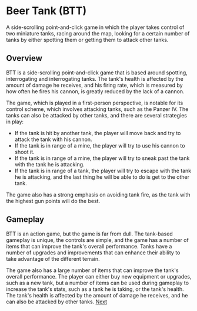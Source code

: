 # Beer Tank (BTT)

A side-scrolling point-and-click game in which the player takes control of two miniature tanks, racing around the map, looking for a certain number of tanks by either spotting them or getting them to attack other tanks.

## Overview

BTT is a side-scrolling point-and-click game that is based around spotting, interrogating and interrogating tanks. The tank's health is affected by the amount of damage he receives, and his firing rate, which is measured by how often he fires his cannon, is greatly reduced by the lack of a cannon.

The game, which is played in a first-person perspective, is notable for its control scheme, which involves attacking tanks, such as the Panzer IV. The tanks can also be attacked by other tanks, and there are several strategies in play:

*   If the tank is hit by another tank, the player will move back and try to attack the tank with his cannon.
*   If the tank is in range of a mine, the player will try to use his cannon to shoot it.
*   If the tank is in range of a mine, the player will try to sneak past the tank with the tank he is attacking.
*   If the tank is in range of a tank, the player will try to escape with the tank he is attacking, and the last thing he will be able to do is get to the other tank.

The game also has a strong emphasis on avoiding tank fire, as the tank with the highest gun points will do the best.

## Gameplay

BTT is an action game, but the game is far from dull. The tank-based gameplay is unique, the controls are simple, and the game has a number of items that can improve the tank's overall performance. Tanks have a number of upgrades and improvements that can enhance their ability to take advantage of the different terrain.

The game also has a large number of items that can improve the tank's overall performance. The player can either buy new equipment or upgrades, such as a new tank, but a number of items can be used during gameplay to increase the tank's stats, such as a tank he is taking, or the tank's health. The tank's health is affected by the amount of damage he receives, and he can also be attacked by other tanks.
[Next](381.md)